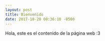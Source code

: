 ```yaml
---
layout: post
title: Bienvenido
date: 2017-10-20 00:36:10 -0500
---
```


Hola, este es el contenido de la página web :3
